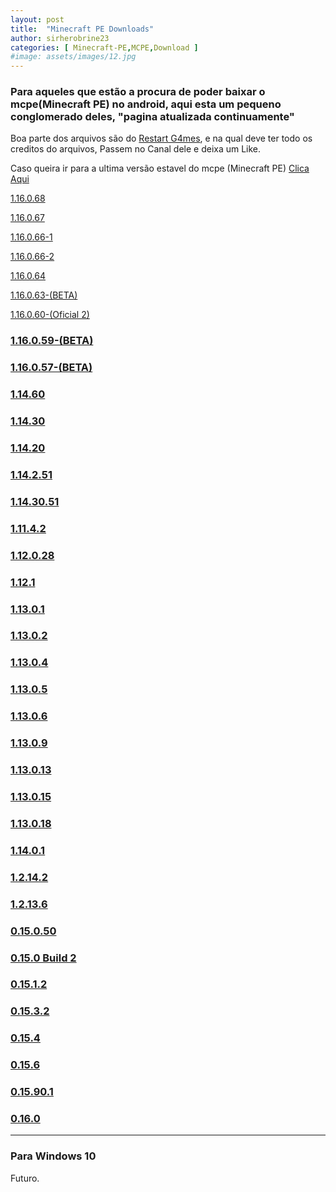 ```yaml
---
layout: post
title:  "Minecraft PE Downloads"
author: sirherobrine23
categories: [ Minecraft-PE,MCPE,Download ]
#image: assets/images/12.jpg
---
```


### Para aqueles que estão a procura de poder baixar o mcpe(Minecraft PE) no android, aqui esta um pequeno conglomerado deles, "pagina atualizada continuamente"

Boa parte dos arquivos são do [Restart G4mes](https://www.youtube.com/channel/UCRn3MAs2f7hanjivuqEXUtw), e na qual deve ter todo os creditos do arquivos, Passem no Canal dele e deixa um Like.

Caso queira ir para a ultima versão estavel do mcpe (Minecraft PE) [Clica Aqui](#ultima)


[1.16.0.68](https://files.sirherobrine23.org/Minecraft/Mcpe/18-07-2020/1.16.0.68.apk)

[1.16.0.67](https://files.sirherobrine23.org/Minecraft/Mcpe/18-07-2020/1.16.0.67.apk)

[1.16.0.66-1](https://files.sirherobrine23.org/Minecraft/Mcpe/18-07-2020/1.16.0.66-1.apk)

[1.16.0.66-2](https://files.sirherobrine23.org/Minecraft/Mcpe/18-07-2020/1.16.0.66-2.apk)

[1.16.0.64](https://files.sirherobrine23.org/Minecraft/Mcpe/18-07-2020/1.16.0.64.apk)

[1.16.0.63-(BETA)](https://files.sirherobrine23.org/Minecraft/Mcpe/1.16.0.63(BETA).apk)

[1.16.0.60-(Oficial 2)](https://files.sirherobrine23.org/Minecraft/Mcpe/1.14.60(of).apk)

 <a href="https://files.sirherobrine23.org/Minecraft/Mcpe/1.16.0.59(beta).apk"><h3>1.16.0.59-(BETA)</h3>
  </a>
  
 <a href="https://files.sirherobrine23.org/Minecraft/Mcpe/1.16.0.57(beta).apk">
 <h3>1.16.0.57-(BETA)</h3></a>
 
 <a href="https://files.sirherobrine23.org/Minecraft/Mcpe/1.14.60.apk"><h3>1.14.60</h3></a>


  
 <a href="https://files.sirherobrine23.org/Minecraft/Mcpe/Minecraft_bedrock_1.14.30.2-Oficial_.apk">
 <h3>1.14.30</h3></a>
  
  
  
 <a href="https://files.sirherobrine23.org/Minecraft/Mcpe/Minecraft-Bedrock_1.14.20.1-Oficial_.apk"  >
 <h3>1.14.20</h3></a>
 
  
  
 <a href="https://files.sirherobrine23.org/Minecraft/Mcpe/Minecraft-Bedrock_1.14.2.51_.apk"  >
 <h3>1.14.2.51 </h3></a>
 
  
  
 <a href="https://files.sirherobrine23.org/Minecraft/Mcpe/Minecraft-Bedrock_1.14.30.51_.apk"  >
 <h3>1.14.30.51 </h3></a>
 
  
  
 <a href="https://files.sirherobrine23.org/Minecraft/Mcpe/1.xx.x/1.11.4.2.apk"  >
 <h3>1.11.4.2 </h3></a>
 
  
  
 <a href="https://files.sirherobrine23.org/Minecraft/Mcpe/1.xx.x/1.12.0.28.apk"  >
 <h3>1.12.0.28</h3></a>
 
  
  
 <a href="https://files.sirherobrine23.org/Minecraft/Mcpe/1.xx.x/1.12.1.apk"  >
 <h3>1.12.1 </h3></a>
 
  
  
 <a href="https://files.sirherobrine23.org/Minecraft/Mcpe/1.xx.x/1.13.0.1.apk"  >
 <h3>1.13.0.1 </h3></a>
 
  
  
 <a href="https://files.sirherobrine23.org/Minecraft/Mcpe/1.xx.x/1.13.0.2.apk"  >
 <h3>1.13.0.2 </h3></a>
 
  
  
 <a href="https://files.sirherobrine23.org/Minecraft/Mcpe/1.xx.x/1.13.0.4.apk"  >
 <h3>1.13.0.4 </h3></a>
 
  
  
 <a href="https://files.sirherobrine23.org/Minecraft/Mcpe/1.xx.x/1.13.0.5.apk"  >
 <h3>1.13.0.5 </h3></a>
 
  
  
 <a href="https://files.sirherobrine23.org/Minecraft/Mcpe/1.xx.x/1.13.0.6.apk"  >
 <h3>1.13.0.6 </h3></a>
 
  
  
 <a href="https://files.sirherobrine23.org/Minecraft/Mcpe/1.xx.x/1.13.0.9.apk"  >
 <h3>1.13.0.9 </h3></a>
 
  
  
 <a href="https://files.sirherobrine23.org/Minecraft/Mcpe/1.xx.x/1.13.0.13.apk"  >
 <h3>1.13.0.13 </h3></a>
 
  
  
 <a href="https://files.sirherobrine23.org/Minecraft/Mcpe/1.xx.x/1.13.0.15.apk"  >
 <h3>1.13.0.15 </h3></a>
 
  
  
 <a href="https://files.sirherobrine23.org/Minecraft/Mcpe/1.xx.x/1.13.0.18.apk"  >
 <h3>1.13.0.18 </h3></a>
 
  
  
 <a href="https://files.sirherobrine23.org/Minecraft/Mcpe/1.xx.x/1.14.0.1.apk"  >
 <h3>1.14.0.1 </h3></a>
 
  
  
 <a href="https://files.sirherobrine23.org/Minecraft/Mcpe/1.xx.x/MCPE+1.2.14.2.apk"  >
 <h3>1.2.14.2 </h3></a>
 
  
  
 <a href="https://files.sirherobrine23.org/Minecraft/Mcpe/1.xx.x/MCPE+1.2.13.6.apk">
 <h3>1.2.13.6 </h3></a>
 
  
  
 <a href="https://files.sirherobrine23.org/Minecraft/Mcpe/0.xx.x/0.15.0.50.apk"  >
 <h3>0.15.0.50 </h3></a>
 
  
  
 <a href="https://files.sirherobrine23.org/Minecraft/Mcpe/0.xx.x/0.15.0+Build+2.apk"  >
 <h3>0.15.0 Build 2 </h3></a>
 
  
  
 <a href="https://files.sirherobrine23.org/Minecraft/Mcpe/0.xx.x/0.15.1.2.apk"  >
 <h3>0.15.1.2 </h3></a>
 
  
  
 <a href="https://files.sirherobrine23.org/Minecraft/Mcpe/0.xx.x/0.15.3.2.apk"  >
 <h3>0.15.3.2 </h3></a>
 
  
  
 <a href="https://files.sirherobrine23.org/Minecraft/Mcpe/0.xx.x/0.15.4.apk"  >
 <h3>0.15.4 </h3></a>
 
  
  
 <a href="https://files.sirherobrine23.org/Minecraft/Mcpe/0.xx.x/0.15.6+.apk"  >
 <h3>0.15.6 </h3></a>
 
  
  
 <a href="https://files.sirherobrine23.org/Minecraft/Mcpe/0.xx.x/0.15.90.1.apk"  >
 <h3>0.15.90.1 </h3></a>
 
  
  
 <a href="https://files.sirherobrine23.org/Minecraft/Mcpe/0.xx.x/0.16.0.apk"  >
 <h3>0.16.0 </h3></a>
 
 ---

 ### Para Windows 10

 Futuro.